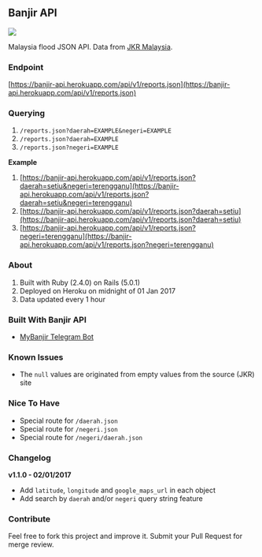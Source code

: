## Banjir API

![](docs/postman.png)

Malaysia flood JSON API. Data from [JKR Malaysia](http://bencanaalam.jkr.gov.my/v2/).

### Endpoint

[https://banjir-api.herokuapp.com/api/v1/reports.json](https://banjir-api.herokuapp.com/api/v1/reports.json)

### Querying

1. `/reports.json?daerah=EXAMPLE&negeri=EXAMPLE`
2. `/reports.json?daerah=EXAMPLE`
3. `/reports.json?negeri=EXAMPLE`

**Example**

1. [https://banjir-api.herokuapp.com/api/v1/reports.json?daerah=setiu&negeri=terengganu](https://banjir-api.herokuapp.com/api/v1/reports.json?daerah=setiu&negeri=terengganu)
2. [https://banjir-api.herokuapp.com/api/v1/reports.json?daerah=setiu](https://banjir-api.herokuapp.com/api/v1/reports.json?daerah=setiu)
3. [https://banjir-api.herokuapp.com/api/v1/reports.json?negeri=terengganu](https://banjir-api.herokuapp.com/api/v1/reports.json?negeri=terengganu)

### About

1. Built with Ruby (2.4.0) on Rails (5.0.1)
2. Deployed on Heroku on midnight of 01 Jan 2017
3. Data updated every 1 hour

### Built With Banjir API

- [MyBanjir Telegram Bot](https://telegram.me/MyBanjirBot)

### Known Issues

- The `null` values are originated from empty values from the source (JKR) site

### Nice To Have

- Special route for `/daerah.json`
- Special route for `/negeri.json`
- Special route for `/negeri/daerah.json`

### Changelog

**v1.1.0 - 02/01/2017**

- Add `latitude`, `longitude` and `google_maps_url` in each object
- Add search by `daerah` and/or `negeri` query string feature

### Contribute

Feel free to fork this project and improve it. Submit your Pull Request for merge review.


